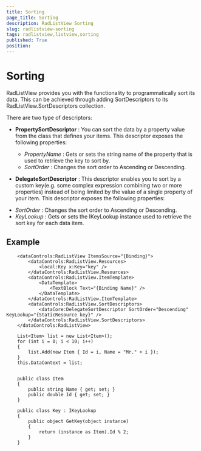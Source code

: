 ```yaml
---
title: Sorting
page_title: Sorting
description: RadListView Sorting
slug: radlistview-sorting
tags: radlistview,listview,sorting
published: True
position: 
---
```


# Sorting

RadListView provides you with the functionality to programmatically sort its data. This can be achieved through adding SortDescriptors to its RadListView.SortDescriptors collection.

There are two type of descriptors:

* **PropertySortDescriptor** : You can sort the data by a property value from the class that defines your items.
  This descriptor exposes the following properties:
  - *PropertyName* : Gets or sets the string name of the property that is used to retrieve the key to sort by.
  - *SortOrder* : Changes the sort order to Ascending or Descending.


* **DelegateSortDescriptor** : This descriptor enables you to sort by a custom key(e.g. some complex expression combining two or more properties) instead of being limited by the value of a single property of your item.
This descriptor exposes the following properties:
 - *SortOrder* : Changes the sort order to Ascending or Descending.
 - *KeyLookup* : Gets or sets the IKeyLookup instance used to retrieve the sort key for each data item.


## Example

        <dataControls:RadListView ItemsSource="{Binding}">
            <dataControls:RadListView.Resources>
                <local:Key x:Key="key" />
            </dataControls:RadListView.Resources>
            <dataControls:RadListView.ItemTemplate>
                <DataTemplate>
                    <TextBlock Text="{Binding Name}" />
                </DataTemplate>
            </dataControls:RadListView.ItemTemplate>
            <dataControls:RadListView.SortDescriptors>
                <dataCore:DelegateSortDescriptor SortOrder="Descending" KeyLookup="{StaticResource key}" />
            </dataControls:RadListView.SortDescriptors>
        </dataControls:RadListView>

	    List<Item> list = new List<Item>();
	    for (int i = 0; i < 10; i++)
	    {
	        list.Add(new Item { Id = i, Name = "Mr." + i });
	    }
	    this.DataContext = list;


	    public class Item
	    {
	        public string Name { get; set; }
	        public double Id { get; set; }
	    }
	
	    public class Key : IKeyLookup
	    {
	        public object GetKey(object instance)
	        {
	            return (instance as Item).Id % 2;
	        }
	    }